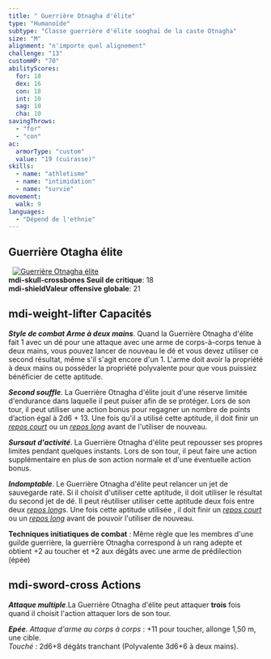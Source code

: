 ```yaml
---
title: " Guerrière Otnagha d'élite"
type: "Humanoïde"
subtype: "Classe guerrière d'élite sooghaï de la caste Otnagha"
size: "M"
alignment: "n'importe quel alignement"
challenge: "13"
customHP: "70"
abilityScores:
  for: 18
  dex: 16
  con: 18
  int: 10
  sag: 10
  cha: 10
savingThrows:
  - "for"
  - "con"
ac:
  armorType: "custom"
  value: "19 (cuirasse)"
skills:
  - name: "athletisme"
  - name: "intimidation"
  - name: "survie"
movement:
  walk: 9
languages:
  - "Dépend de l'ethnie"
---
```

## Guerrière Otagha élite
&nbsp;
[![Guerrière Otnagha élite](https://www.douaratil.fr/illustrations/humanoide/guerriereotnaghaelitem.png)](https://www.douaratil.fr/illustrations/humanoide/guerriereotnaghaelite.jpg)  
**<v-icon>mdi-skull-crossbones</v-icon> Seuil de critique**: 18        
**<v-icon>mdi-shield</v-icon>Valeur offensive globale**: 21     
## <v-icon>mdi-weight-lifter</v-icon> Capacités

_**Style de combat Arme à deux mains**_. Quand la Guerrière Otnagha d'élite fait 1 avec un dé pour une attaque avec une arme de corps-à-corps tenue à deux mains, vous pouvez lancer de nouveau le dé et vous devez utiliser ce second résultat, même s'il s'agit encore d'un 1. L'arme doit avoir la propriété à deux mains ou posséder la propriété polyvalente pour que vous puissiez bénéficier de cette aptitude.  

_**Second souffle**_. La Guerrière Otnagha d'élite jouit d'une réserve limitée d'endurance dans laquelle il peut puiser afin de se protéger. Lors de son tour, il peut utiliser une action bonus pour regagner un nombre de points d’action égal à 2d6 + 13. Une fois qu'il a  utilisé cette aptitude, il doit finir un [_repos court_](/gerer-la-sante-du-personnage/#repos-court) ou un [_repos long_](/gerer-la-sante-du-personnage/#repos-long) avant de l'utiliser de nouveau.   

_**Sursaut d'activité**_. La Guerrière Otnagha d'élite peut repousser ses propres limites pendant quelques instants. Lors de son tour, il peut faire une action supplémentaire en plus de son action normale et d'une éventuelle action bonus.  

_**Indomptable**_. Le Guerrière Otnagha d'élite peut relancer un jet de sauvegarde raté. Si il choisit d'utiliser cette aptitude, il doit utiliser le résultat du second jet de dé. Il peut réutiliser utiliser cette aptitude deux fois entre deux [_repos long_](/gerer-la-sante-du-personnage/#repos-long)s. Une fois cette aptitude utilisée , il doit finir un [_repos court_](/gerer-la-sante-du-personnage/#repos-court) ou un [_repos long_](/gerer-la-sante-du-personnage/#repos-long) avant de pouvoir l'utiliser de nouveau.  

**Techniques initiatiques de combat** : Même règle que les membres d'une guilde guerrière, la guerrière Otnagha correspond à un rang adepte et obtient +2 au toucher et +2 aux dégâts avec une arme de prédilection (épée)

## <v-icon>mdi-sword-cross</v-icon> Actions
_**Attaque multiple**_.La Guerrière Otnagha d'élite peut attaquer **trois** fois quand il choisit l'action attaquer lors de son tour.  

_**Epée**_. _Attaque d'arme au corps à corps_ : +11 pour toucher, allonge 1,50 m, une cible.  
_Touché_ : 2d6+8 dégâts tranchant (Polyvalente 3d6+6 à deux mains).  
